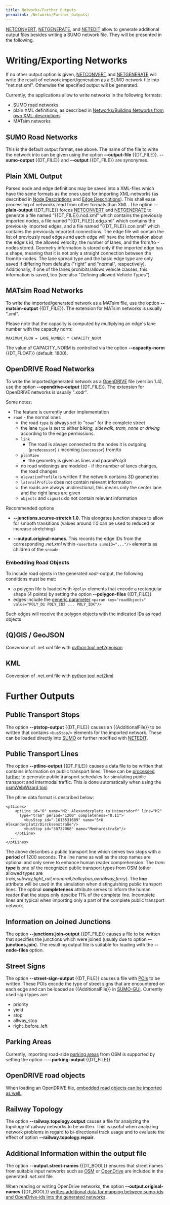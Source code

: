 ```yaml
---
title: Networks/Further Outputs
permalink: /Networks/Further_Outputs/
---
```


[NETCONVERT](../NETCONVERT.md),
[NETGENERATE](../NETGENERATE.md), and [NETEDIT](../NETEDIT.md)
allow to generate additional output files besides writing a SUMO network
file. They will be presented in the following.

# Writing/Exporting Networks

If no other output option is given, [NETCONVERT](../NETCONVERT.md)
and [NETGENERATE](../NETGENERATE.md) will write the result of
network import/generation as a SUMO network file into "net.net.xml".
Otherwise the specified output will be generated.

Currently, the applications allow to write networks in the following
formats:

- SUMO road networks
- plain XML definitions, as described in [Networks/Building Networks
  from own
  XML-descriptions](../Networks/PlainXML.md)
- MATsim networks

## SUMO Road Networks

This is the default output format, see above. The name of the file to
write the network into can be given using the option **--output-file** {{DT_FILE}}. **--sumo-output** {{DT_FILE}} and **--output** {{DT_FILE}} are
synonymes.

## Plain XML Output

Parsed node and edge definitions may be saved into a XML-files which
have the same formats as the ones used for importing XML-networks (as
described in [Node
Descriptions](../Networks/PlainXML.md#node_descriptions)
and [Edge
Descriptions](../Networks/PlainXML.md#node_descriptions)).
This shall ease processing of networks read from other formats than XML.
The option **--plain-output** {{DT_FILE}} forces [NETCONVERT](../NETCONVERT.md) and
[NETGENERATE](../NETGENERATE.md) to generate a file named
"{{DT_FILE}}.nod.xml" which contains the previously imported nodes, a file named
"{{DT_FILE}}.edg.xml" which contains the previously imported edges, and a file
named "{{DT_FILE}}.con.xml" which contains the previously imported connections. The
edge file will contain the list of previously read edges and each edge
will have the information about the edge's id, the allowed velocity, the
number of lanes, and the from/to - nodes stored. Geometry information is
stored only if the imported edge has a shape, meaning that it is not
only a straight connection between the from/to-nodes. The lane spread
type and the basic edge type are only saved if differing from defaults
("right" and "normal", respectively). Additionally, if one of the lanes
prohibits/allows vehicle classes, this information is saved, too (see
also "Defining allowed Vehicle Types").

## MATsim Road Networks

To write the imported/generated network as a MATsim file, use the option
**--matsim-output** {{DT_FILE}}. The extension for MATsim networks is usually ".xml".

Please note that the capacity is computed by multiplying an edge's lane
number with the capacity norm:

```
MAXIMUM_FLOW = LANE_NUMBER * CAPACITY_NORM
```

The value of CAPACITY_NORM is controlled via the option **--capacity-norm** {{DT_FLOAT}} (default: 1800).

## OpenDRIVE Road Networks

To write the imported/generated network as a
[OpenDRIVE](../Networks/Import/OpenDRIVE.md) file (version 1.4),
use the option **--opendrive-output** {{DT_FILE}}. The extension for OpenDRIVE networks is usually
".xodr".

Some notes:

- The feature is currently under implementation
- `road` - the normal ones
  - the road `type` is always set to
    "`town`" for the complete street
  - the lane `type` is set to either
    *biking, sidewalk, tram, none* or *driving* according to the
    edge permissions.
  - `link`
    - The road is always connected to the nodes it is outgoing
      (`predecessor`) / incoming
      (`successor`) from/to
  - `planView`
    - the geometry is given as lines and paramPoly3
  - no road widenings are modeled - if the number of lanes changes,
    the road changes
  - `elevationProfile` is written if the
    network contains 3D geometries
  - `lateralProfile` does not contain
    relevant information
  - the roads are always unidirectional, this means only the center
    lane and the right lanes are given
  - `objects` and
    `signals` do not contain relevant
    information

Recommended options

- **--junctions.scurve-stretch 1.0**. This elongates junction shapes to allow for smooth transitions
  (values around *1.0* can be used to reduced or increase stretching)

- **--output.original-names**. This records the edge IDs from the corresponding *.net.xml* within `<userData sumoID="..."/>` elements as children of the `<road>`

### Embedding Road Objects

To include road ojects in the generated *xodr*-output, the following
conditions must be met:

- a polygon file is loaded with `<poly>` elements that encode a rectangular
  shape (4 points) by setting the option **--polygon-files** {{DT_FILE}}
- edges include the [generic
  parameter](../Simulation/GenericParameters.md) `<param key="roadObjects" value="POLY_D1 POLY_ID2 ... POLY_IDK"/>`

Such edges will receive the polygon objects with the indicated IDs as
road objects

## (Q)GIS / GeoJSON
Conversion of .net.xml file with [python tool net2geojson](Tools/Net.md#net2geojsonpy)

## KML
Conversion of .net.xml file with [python tool net2kml](Tools/Net.md#net2kmlpy)

# Further Outputs

## Public Transport Stops

The option **--ptstop-output** {{DT_FILE}} causes an {{AdditionalFile}} to be written that contains `<busStop/>` elements for the
imported network. These can be loaded directly into
[SUMO](../SUMO.md) or further modified with
[NETEDIT](../NETEDIT.md).

## Public Transport Lines

The option **--ptline-output** {{DT_FILE}} causes a data file to be written that contains information
on public transport lines. These can be
[processed further](../Tutorials/PT_from_OpenStreetMap.md#finding_feasible_stop-to-stop_travel_times_and_creating_pt_schedules)
to generate public transport schedules for simulating public transport
and intermodal traffic. This is done automatically when using the
[osmWebWizard tool](../Tutorials/OSMWebWizard.md)

The ptline data format is described below:

```
<ptLines>
    <ptLine id="0" name="M2: Alexanderplatz to Heinersdorf" line="M2"
      type="tram" period="1200" completeness="0.11">
        <busStop id="-1615531689" name="S+U Alexanderplatz/Dircksenstraße"/>
        <busStop id="30732068" name="Memhardstraße"/>
    </ptLine>
  ...
</ptLines>
```

The above describes a public transport line which serves two stops with
a **period** of 1200 seconds. The line name as well as the stop names
are optional and only serve to enhance human reader comprehension. The
*tram* **type** is one of the recognized public transport types from OSM
(other allowed types are
*train,subway,light_rail,monorail,trolleybus,aerialway,ferry*). The
**line** attribute will be used in the simulation when distinguishing
public transport lines. The optinal **completeness** attribute serves to
inform the human reader that the stops only descibe 11% of the complete
line. Incomplete lines are typical when importing only a part of the
complete public transport network.

## Information on Joined Junctions

The option **--junctions.join-output** {{DT_FILE}} causes a file to be written that specifies the junctions
which were joined (usualy due to option **--junctions.join**). The resulting output file is
suitable for loading with the **--node-files** option.

## Street Signs

The option **--street-sign-output** {{DT_FILE}} causes a file with
[POIs](../Simulation/Shapes.md#poi_point_of_interest_definitions)
to be written. These POIs encode the type of street signs that are
encountered on each edge and can be loaded as {{AdditionalFile}} in
[SUMO-GUI](../SUMO-GUI.md). Currently used sign types are:

- priority
- yield
- stop
- allway_stop
- right_before_left

## Parking Areas

Currently, importing road-side [parking
areas](../Simulation/ParkingArea.md) from OSM is supported by
setting the option **----parking-output** {{DT_FILE}}

## OpenDRIVE road objects

When loading an OpenDRIVE file, [embedded road objects can be imported
as well.](../Networks/Import/OpenDRIVE.md#road_objects)

## Railway Topology

The option **--railway.topology.output** causes a file for analyzing the topology of railway networks
to be written. This is useful when analyzing network problems in regard
to bi-directional track usage and to evaluate the effect of option **--railway.topology.repair**.

## Additional Information within the output file

The option **--output.street-names** {{DT_BOOL}} ensures that street names from suitable input networks such
as [OSM](../Networks/Import/OpenStreetMap.md) or
[OpenDrive](../Networks/Import/OpenDRIVE.md) are included in the
generated *.net.xml* file.

When reading or writing OpenDrive networks, the option **--output.original-names** {{DT_BOOL}} [writtes
additional data for mapping between sumo-ids and OpenDrive-ids into the
generated
networks](../Networks/Import/OpenDRIVE.md#referencing_original_ids).
